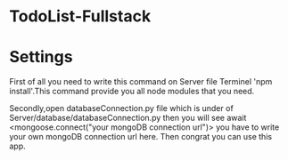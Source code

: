 # TodoList-Fullstack
 # Settings
 First of all you need to write this command on Server file Terminel 'npm install'.This command provide you all node modules that you need.
 
 
 Secondly,open databaseConnection.py file which is under of Server/database/databaseConnection.py then you will see await <mongoose.connect("your mongoDB connection url")> you have to write your own mongoDB connection url here. Then congrat you can use this app.


